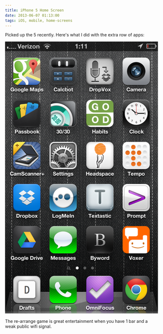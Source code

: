 ```yaml
---
title: iPhone 5 Home Screen
date: 2013-06-07 01:13:00
tags: iOS, mobile, home-screens
---
```


Picked up the 5 recently. Here's what I did with the extra row of apps:

![iphone-screenshot](/assets/images/2013-06-07-01.11.32.png)

The re-arrange game is great entertainment when you have 1 bar and a weak public wifi signal.
